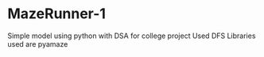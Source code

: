 # MazeRunner-1
Simple model using python with DSA for college project
Used DFS 
Libraries used are pyamaze
